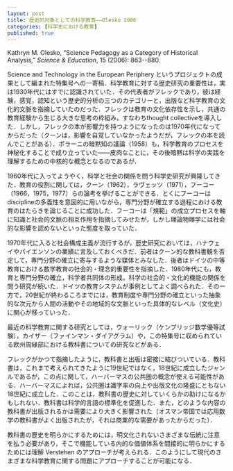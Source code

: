 ```yaml
---
layout: post
title: 歴史的対象としての科学教育——Olesko 2006
categories: [科学史における教育]
published: true
---
```


Kathryn M. Olesko, “Science Pedagogy as a Category of Historical Analysis,” _Science & Education_, 15 (2006): 863--880.

Science and Technology in the European Periphery というプロジェクトの成果として編まれた特集号への一寄稿．科学教育に対する歴史研究の重要性は，実は1930年代にはすでに認識されていた．その代表者がフレックであり，彼は経験，感覚，認知という歴史的分析の三つのカテゴリーと，出版など科学教育の文化的文脈を指摘していたのだった．フレックは教育の文化依存性を示し，共通の教育経験から生じる大きな思考の枠組み，すなわちthought collectiveを導入した．しかし，フレックの本が影響力を持つようになったのは1970年代になってからだった（クーンは，影響を自覚していなかったようだが，フレックの本を読んでことがある）．ポラーニの暗黙知の議論（1958）も，科学教育のプロセスを神秘化することで成り立っていた——皮肉なことに，その後暗黙は科学の実践を理解するための中核的な概念となるのであるが．

1960年代に入ってようやく，科学と社会の関係を問う科学史研究が興隆してきた．教育の役割に関しては，クーン（1962），ラヴェッツ（1971），フーコー（1966，1975，1977）らの論考を挙げることができる．とくにフーコーはdisciplineの多義性を意図的に用いながら，専門分野が確立する過程における教育のはたらきを論じることに成功した．フーコーは「規範」の成立プロセスを軸に知識と社会的文脈の相互作用を指摘してみせたが，しかし理論物理学には社会的な影響を認めないといった態度を取っていた．

1970年代に入ると社会構成主義が流行するが，歴史研究においては，ハナウェイやパイエンソンの業績に言及しておくべきだ．前者はクーン的な教科書観を否定して，専門分野の確立に寄与するような媒体とみなした．後者はドイツの中等教育における数学教育の社会的・理念的重要性を指摘した．1980年代にも，教育と専門分野の確立，科学者共同体の形成，科学の社会的・文化的機能の関係を問う研究が続いた．ドイツの教育システムが事例としてよく調べられた．その一方で，20世紀が終わるころまでには，教育制度や専門分野の確立といった抽象的な次元から人間の活動やその地域的な文脈といった具体的なレベル（文化史）に関心が移っていった．

最近の科学教育に関する研究としては，ウォーリック（ケンブリッジ数学優等試験），カイザー（ファインマン・ダイアグラム）や，この特集号に収められている欧州周縁部における教科書についての研究などがある．

フレックがかつて指摘したように，教科書と出版は密接に結びついている．教科書は，これまで考えられてきたように19世紀ではなく，18世紀に成立したジャンルであるが，この点に関して，ハーバーマスの公共圏の概念が使える可能性がある．ハーバーマスによれば，公共圏は識字率の向上や出版文化の隆盛にともない18世紀に成立した．このことは，教科書の歴史に対していくらかの助けになるかもしれない．教科書は科学的言語の標準化を促進した．また，どのような内容の教科書が出版されるかは需要により大きく影響された（オスマン帝国では応用数学の教科書がよく出版されたが，それは商業的な需要があったからだった）．

教科書の歴史を明らかにするためには，明文化されないさまざまな伝統に注意を払う必要があり，そこで機能している内的な価値体系を間接的に明らかにするためには理解 Verstehen のアプローチが考えられる．このようにして現代のさまざまな科学教育に関する問題にアプローチすることが可能になる．
